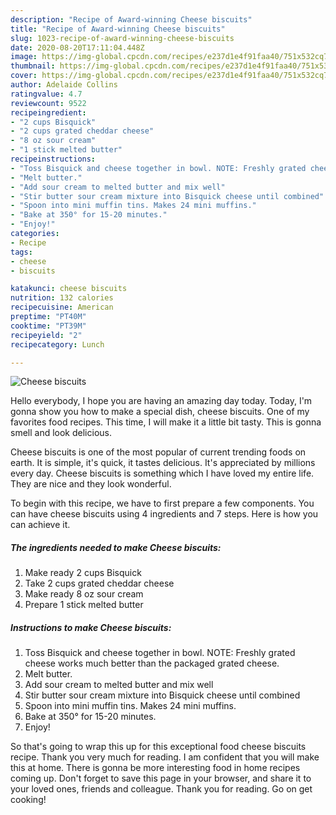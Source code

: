 ```yaml
---
description: "Recipe of Award-winning Cheese biscuits"
title: "Recipe of Award-winning Cheese biscuits"
slug: 1023-recipe-of-award-winning-cheese-biscuits
date: 2020-08-20T17:11:04.448Z
image: https://img-global.cpcdn.com/recipes/e237d1e4f91faa40/751x532cq70/cheese-biscuits-recipe-main-photo.jpg
thumbnail: https://img-global.cpcdn.com/recipes/e237d1e4f91faa40/751x532cq70/cheese-biscuits-recipe-main-photo.jpg
cover: https://img-global.cpcdn.com/recipes/e237d1e4f91faa40/751x532cq70/cheese-biscuits-recipe-main-photo.jpg
author: Adelaide Collins
ratingvalue: 4.7
reviewcount: 9522
recipeingredient:
- "2 cups Bisquick"
- "2 cups grated cheddar cheese"
- "8 oz sour cream"
- "1 stick melted butter"
recipeinstructions:
- "Toss Bisquick and cheese together in bowl. NOTE: Freshly grated cheese works much better than the packaged grated cheese."
- "Melt butter."
- "Add sour cream to melted butter and mix well"
- "Stir butter sour cream mixture into Bisquick cheese until combined"
- "Spoon into mini muffin tins. Makes 24 mini muffins."
- "Bake at 350° for 15-20 minutes."
- "Enjoy!"
categories:
- Recipe
tags:
- cheese
- biscuits

katakunci: cheese biscuits 
nutrition: 132 calories
recipecuisine: American
preptime: "PT40M"
cooktime: "PT39M"
recipeyield: "2"
recipecategory: Lunch

---
```



![Cheese biscuits](https://img-global.cpcdn.com/recipes/e237d1e4f91faa40/751x532cq70/cheese-biscuits-recipe-main-photo.jpg)

Hello everybody, I hope you are having an amazing day today. Today, I'm gonna show you how to make a special dish, cheese biscuits. One of my favorites food recipes. This time, I will make it a little bit tasty. This is gonna smell and look delicious.



Cheese biscuits is one of the most popular of current trending foods on earth. It is simple, it's quick, it tastes delicious. It's appreciated by millions every day. Cheese biscuits is something which I have loved my entire life. They are nice and they look wonderful.


To begin with this recipe, we have to first prepare a few components. You can have cheese biscuits using 4 ingredients and 7 steps. Here is how you can achieve it.

<!--inarticleads1-->

##### The ingredients needed to make Cheese biscuits:

1. Make ready 2 cups Bisquick
1. Take 2 cups grated cheddar cheese
1. Make ready 8 oz sour cream
1. Prepare 1 stick melted butter




<!--inarticleads2-->

##### Instructions to make Cheese biscuits:

1. Toss Bisquick and cheese together in bowl. NOTE: Freshly grated cheese works much better than the packaged grated cheese.
1. Melt butter.
1. Add sour cream to melted butter and mix well
1. Stir butter sour cream mixture into Bisquick cheese until combined
1. Spoon into mini muffin tins. Makes 24 mini muffins.
1. Bake at 350° for 15-20 minutes.
1. Enjoy!




So that's going to wrap this up for this exceptional food cheese biscuits recipe. Thank you very much for reading. I am confident that you will make this at home. There is gonna be more interesting food in home recipes coming up. Don't forget to save this page in your browser, and share it to your loved ones, friends and colleague. Thank you for reading. Go on get cooking!
